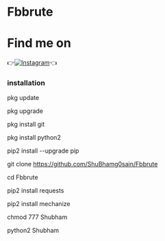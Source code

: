 # Fbbrute

# Find me on 
👉[![Instagram](https://img.shields.io/badge/INSTAGRAM-FOLLOW-red?style=for-the-badge&logo=instagram)](https://www.instagram.com/shubham_g0sain/)👈


### installation

pkg update 

 pkg upgrade 

pkg install git 

pkg install python2 

pip2 install --upgrade pip

git clone https://github.com/ShuBhamg0sain/Fbbrute

cd Fbbrute

pip2 install requests 

pip2 install mechanize
 
chmod 777 Shubham 

python2 Shubham 
